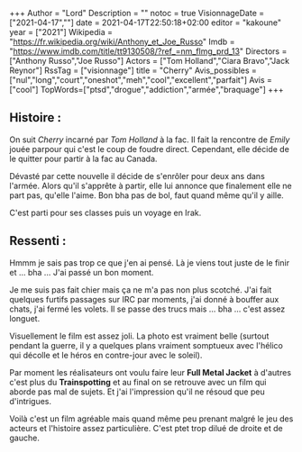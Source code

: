 +++
Author = "Lord"
Description = ""
notoc = true
VisionnageDate = ["2021-04-17",""]
date = 2021-04-17T22:50:18+02:00
editor = "kakoune"
year = ["2021"]
Wikipedia = "https://fr.wikipedia.org/wiki/Anthony_et_Joe_Russo"
Imdb = "https://www.imdb.com/title/tt9130508/?ref_=nm_flmg_prd_13"
Directors = ["Anthony Russo","Joe Russo"]
Actors = ["Tom Holland","Ciara Bravo","Jack Reynor"]
RssTag = ["visionnage"]
title = "Cherry"
Avis_possibles = ["nul","long","court","oneshot","meh","cool","excellent","parfait"]
Avis = ["cool"] 
TopWords=["ptsd","drogue","addiction","armée","braquage"]
+++
## Histoire : 
On suit *Cherry* incarné par *Tom Holland* à la fac.
Il fait la rencontre de *Emily* jouée parpour qui c'est le coup de foudre direct.
Cependant, elle décide de le quitter pour partir à la fac au Canada.

Dévasté par cette nouvelle il décide de s'enrôler pour deux ans dans l'armée.
Alors qu'il s'apprête à partir, elle lui annonce que finalement elle ne part pas, qu'elle l'aime.
Bon bha pas de bol, faut quand même qu'il y aille.

C'est parti pour ses classes puis un voyage en Irak.

## Ressenti : 
Hmmm je sais pas trop ce que j'en ai pensé.
Là je viens tout juste de le finir et … bha …
J'ai passé un bon moment.

Je me suis pas fait chier mais ça ne m'a pas non plus scotché.
J'ai fait quelques furtifs passages sur IRC par moments, j'ai donné à bouffer aux chats, j'ai fermé les volets.
Il se passe des trucs mais … bha … c'est assez longuet.

Visuellement le film est assez joli.
La photo est vraiment belle (surtout pendant la guerre, il y a quelques plans vraiment somptueux avec l'hélico qui décolle et le héros en contre-jour avec le soleil).

Par moment les réalisateurs ont voulu faire leur **Full Metal Jacket** à d'autres c'est plus du **Trainspotting** et au final on se retrouve avec un film qui aborde pas mal de sujets.
Et j'ai l'impression qu'il ne résoud que peu d'intrigues.

Voilà c'est un film agréable mais quand même peu prenant malgré le jeu des acteurs et l'histoire assez particulière.
C'est ptet trop dilué de droite et de gauche.
